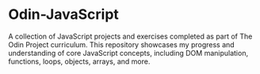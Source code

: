 # Odin-JavaScript
A collection of JavaScript projects and exercises completed as part of The Odin Project curriculum. This repository showcases my progress and understanding of core JavaScript concepts, including DOM manipulation, functions, loops, objects, arrays, and more.
